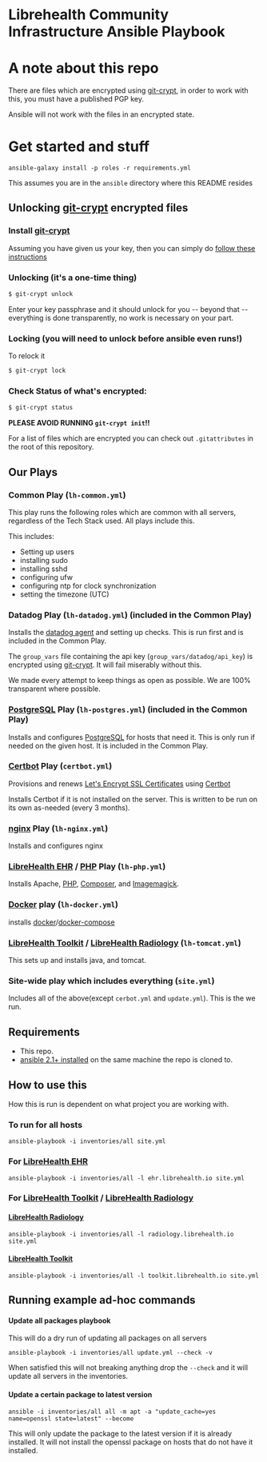Librehealth Community Infrastructure Ansible Playbook
======================

# A note about this repo
There are files which are encrypted using [git-crypt][], in order to work with this, you must have a published PGP key.

Ansible will not work with the files in an encrypted state.

# Get started and stuff

`ansible-galaxy install -p roles -r requirements.yml`

This assumes you are in the `ansible` directory where this README resides

## Unlocking [git-crypt][] encrypted files

### Install [git-crypt][]

Assuming you have given us your key, then you can simply do [follow these instructions](https://raw.githubusercontent.com/AGWA/git-crypt/master/INSTALL.md)

### Unlocking (it's a one-time thing)
```sh
$ git-crypt unlock
```

Enter your key passphrase and it should unlock for you -- beyond that -- everything is done transparently, no work is necessary on your part.

### Locking (you will need to unlock before ansible even runs!)

To relock it
```sh
$ git-crypt lock
```
### Check Status of what's encrypted:

```sh
$ git-crypt status
```
**PLEASE AVOID RUNNING `git-crypt init`!!**

For a list of files which are encrypted you can check out `.gitattributes` in the root of this repository.

## Our Plays


### Common Play (`lh-common.yml`)
This play runs the following roles which are common with all servers, regardless of the Tech Stack used. All plays include this.

This includes:

- Setting up users
- installing sudo
- installing sshd
- configuring ufw
- configuring ntp for clock synchronization
- setting the timezone (UTC)

### Datadog Play (`lh-datadog.yml`) (included in the Common Play)
Installs the [datadog agent](https://datadog.com) and setting up checks. This is run first and is included in the Common Play.

The `group_vars` file containing the api key (`group_vars/datadog/api_key`) is encrypted using [git-crypt][].  It will fail miserably without this.

We made every attempt to keep things as open as possible. We are 100% transparent where possible.

### [PostgreSQL][] Play (`lh-postgres.yml`) (included in the Common Play)
Installs and configures [PostgreSQL][] for hosts that need it. This is only run if needed on the given host. It is included in the Common Play.

### [Certbot][] Play (`certbot.yml`)
Provisions and renews [Let's Encrypt SSL Certificates](https://letsencrypt.org) using [Certbot][]

Installs Certbot if it is not installed on the server. This is written to be run on its own as-needed (every 3 months).

### [nginx][] Play (`lh-nginx.yml`)
Installs and configures nginx

### [LibreHealth EHR][] / [PHP][] Play (`lh-php.yml`)
Installs Apache, [PHP](https://php.net), [Composer](https://getcomposer.org), and [Imagemagick](https://www.imagemagick.org/script/index.php).

### [Docker][] play (`lh-docker.yml`)
installs [docker](https://docs.docker.com/engine/)/[docker-compose](https://docs.docker.com/compose/)

### [LibreHealth Toolkit][] / [LibreHealth Radiology][] (`lh-tomcat.yml`)
This sets up and installs java, and tomcat.


### Site-wide play which includes everything (`site.yml`)
Includes all of the above(except `cerbot.yml` and `update.yml`). This is the we run.

## Requirements
* This repo.
* [ansible  2.1+ installed](http://docs.ansible.com/ansible/intro_installation.html) on the same machine the repo is cloned to.


## How to use this
How this is run is dependent on what project you are working with.
### To run for all hosts

`ansible-playbook -i inventories/all site.yml`

### For [LibreHealth EHR][]

`ansible-playbook -i inventories/all -l ehr.librehealth.io site.yml`

### For [LibreHealth Toolkit][] / [LibreHealth Radiology][]

#### [LibreHealth Radiology][]

`ansible-playbook -i inventories/all -l radiology.librehealth.io site.yml`

#### [LibreHealth Toolkit][]

`ansible-playbook -i inventories/all -l toolkit.librehealth.io site.yml`

## Running example ad-hoc commands

#### Update all packages playbook
This will do a dry run of updating all packages on all servers

`ansible-playbook -i inventories/all update.yml --check -v`

When satisfied this will not breaking anything drop the `--check` and it will update all servers in the inventories.

#### Update a certain package to latest version

`ansible -i inventories/all all -m apt -a "update_cache=yes name=openssl state=latest" --become`

This will only update the package to the latest version if it is already installed.  It will not install the openssl package on hosts that do not have it installed.

[Certbot]: https://certbot.eff.org
[git-crypt]: https://github.com/AGWA/git-crypt
[LibreHealth EHR]: https://librehealth.io/projects/lh-ehr
[LibreHealth Radiology]: https://librehealth.io/projects/lh-radiology
[LibreHealth Toolkit]: https://librehealth.io/projects/lh-toolkit
[PostgreSQL]: https://www.postgresql.org
[Docker]: https://docs.docker.com
[PHP]: https://php.net
[nginx]: https://nginx.com
